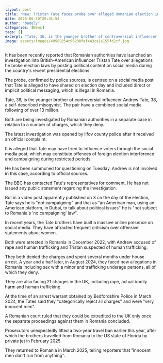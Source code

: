 ```yaml
---
layout: post
title: "New: Tristan Tate faces probe over alleged Romanian election interference"
date: 2025-06-20T20:31:54
author: "badely"
categories: [News]
tags: []
excerpt: "Tate, 36, is the younger brother of controversial influencer Andrew Tate."
image: assets/images/40580254c96238fef443ce1a155fd2cf.jpg
---
```


It has been recently reported that Romanian authorities have launched an investigation into British-American influencer Tristan Tate over allegations he broke election laws by posting political content on social media during the country's recent presidential elections. 

The probe, confirmed by police sources, is centred on a social media post that Tate is alleged to have shared on election day and included direct or implicit political messaging, which is illegal in Romania.

Tate, 36, is the younger brother of controversial influencer Andrew Tate, 38, a self-described misogynist. The pair have a combined social media following of over 13 million. 

Both are being investigated by Romanian authorities in a separate case in relation to a number of charges, which they deny. 

The latest investigation was opened by Ilfov county police after it received an official complaint.

It is alleged that Tate may have tried to influence voters through the social media post, which may constitute offences of foreign election interference and campaigning during restricted periods.

He has been summoned for questioning on Tuesday. Andrew is not involved in this case, according to official sources.

The BBC has contacted Tate's representatives for comment. He has not issued any public statement regarding the investigation.

But in a video post apparently published on X on the day of the election, Tate says he is "not campaigning" and that as "an American man, using an American platform, in Dubai, to talk about political issues" he is "not subject to Romania's 'no campaigning' law".

In recent years, the Tate brothers have built a massive online presence on social media. They have attracted frequent criticism over offensive statements about women.

Both were arrested in Romania in December 2022, with Andrew accused of rape and human trafficking and Tristan suspected of human trafficking.

They both denied the charges and spent several months under house arrest. A year and a half later, in August 2024, they faced new allegations in Romania including sex with a minor and trafficking underage persons, all of which they deny.

They are also facing 21 charges in the UK, including rape, actual bodily harm and human trafficking. 

At the time of an arrest warrant obtained by Bedfordshire Police in March 2024, the Tates said they "categorically reject all charges" and were "very innocent men".

A Romanian court ruled that they could be extradited to the UK only once the separate proceedings against them in Romania concluded.

Prosecutors unexpectedly lifted a two-year travel ban earlier this year, after which the brothers travelled from Romania to the US state of Florida by private jet in February 2025.

They returned to Romania in March 2025, telling reporters that "innocent men don't run from anything".

